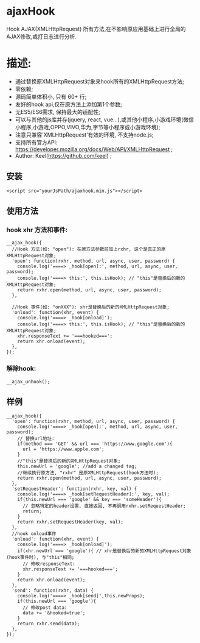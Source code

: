 # ajaxHook
Hook AJAX(XMLHttpRequest) 所有方法,在不影响原应用基础上进行全局的AJAX修改,或打日志进行分析.

# 描述:
* 通过替换原XMLHttpRequest对象来hook所有的XMLHttpRequest方法;
* 零依赖;
* 源码简单体积小, 只有 60+ 行;
* 友好的hook api,仅在原方法上添加第1个参数;
* 无ES5/ES6需求, 保持最大的适配性;
* 可以与其他的js库并存(jquery, react, vue...),或其他小程序,小游戏环境(微信小程序,小游戏,OPPO,VIVO,华为,字节等小程序或小游戏环境);
* 注意只兼容'XMLHttpRequest'有效的环境, 不支持node.js;
* 支持所有官方API: https://developer.mozilla.org/docs/Web/API/XMLHttpRequest ;
* Author: Keel(https://github.com/keel) ;

## 安装
```
<script src="yourJsPath/ajaxhook.min.js"></script>
```


## 使用方法
### hook xhr 方法和事件:
```
__ajax_hook({
  //Hook 方法(如: "open"): 在原方法参数前加上rxhr, 这个是真正的原XMLHttpRequest对象;
  'open': function(rxhr, method, url, async, user, password) {
    console.log('====> _hook[open]:', method, url, async, user, password);
    console.log('====> this:', this.isHook); // "this"是替换后的新的XMLHttpRequest对象;
    return rxhr.open(method, url, async, user, password);
  },

  //Hook 事件(如: "onXXX"): xhr是替换后的新的XMLHttpRequest对象;
  'onload': function(xhr, event) {
    console.log('====> _hook[onload]');
    console.log('====> this:', this.isHook); // "this"是替换后的新的XMLHttpRequest对象;
    xhr.responseText += '===hooked===';
    return xhr.onload(event);
  },
});
```

### 解除hook:
```
__ajax_unhook();
```


## 样例

```
__ajax_hook({
  'open': function(rxhr, method, url, async, user, password) {
    console.log('====> _hook[open]:', method, url, async, user, password);
    // 替换url地址:
    if(method === 'GET' && url === 'https://www.google.com'){
      url = 'https://www.apple.com';
    }
    //"this"是替换后的新的XMLHttpRequest对象;
    this.newUrl = 'google'; //add a changed tag;
    //继续执行原方法, "rxhr" 是原XMLHttpRequest(hook方法时);
    return rxhr.open(method, url, async, user, password);
  },
  'setRequestHeader': function(rxhr, key, val) {
    console.log('====> _hook[setRequestHeader]:', key, val);
    if(this.newUrl === 'google' && key === 'someHeader'){
      // 忽略特定的header设置, 直接返回, 不再调用rxhr.setRequestHeader;
      return;
    }
    return rxhr.setRequestHeader(key, val);
  },
  //hook onload事件
  'onload': function(xhr, event) {
    console.log('====> _hook[onload]');
    if(xhr.newUrl === 'google'){ // xhr是替换后的新的XMLHttpRequest对象(hook事件时), 与"this"相同;
      // 修改responseText:
      xhr.responseText += '===hooked===';
    }
    return xhr.onload(event);
  },
  'send': function(rxhr, data) {
    console.log('====> _hook[send]',this.newProps);
    if(this.newUrl === 'google'){
      // 修改post data:
      data += '&hooked=true';
    }
    return rxhr.send(data);
  },
});
```


